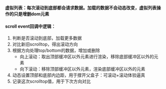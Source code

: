 **虚拟列表：每次滚动到底部都会请求数据。加载的数据不会动态改变，虚拟列表操作的只是增删dom元素**

#### scroll event回调中逻辑：
  1. 判断是否滚动到底部，加载更多数据
  2. 对比新旧scrolltop，得出滚动方向
  3. 根据方向处理top/bottom的数据，增加或删除
     - 向上滚动：取出顶部缓冲区以外元素进行渲染，移除底部缓冲区以外的元素
     - 向下滚动：移除顶部缓冲区以外元素，渲染底部缓冲区以外的元素
  4. 动态设置顶部和底部内边距，用于撑开父盒子：可滚动+滚动体验逼真
  5. 记录这次scrolltop值，用于下次方向对比